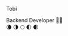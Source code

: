 Tobi </br>



Backend Developer :blue_heart::mage: </br>
:waning_crescent_moon: :last_quarter_moon: :full_moon: :first_quarter_moon: :waxing_crescent_moon: </br>
